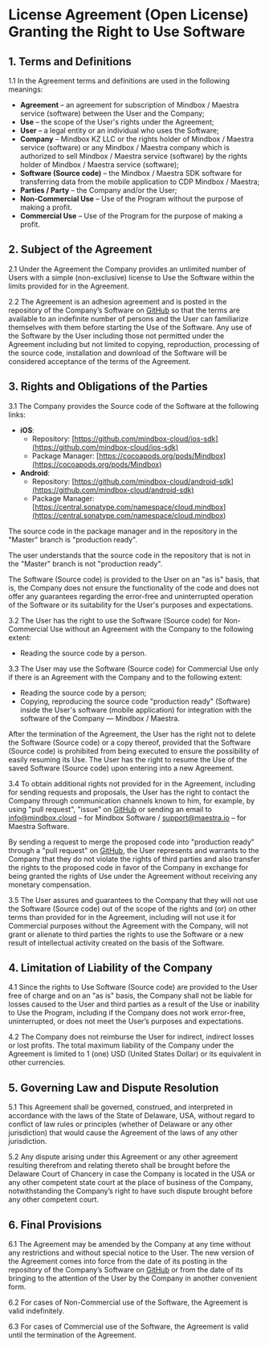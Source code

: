 # License Agreement (Open License) Granting the Right to Use Software

## 1. Terms and Definitions

1.1 In the Agreement terms and definitions are used in the following meanings:

- **Agreement** – an agreement for subscription of Mindbox / Maestra service (software) between the User and the Company;
- **Use** – the scope of the User's rights under the Agreement;
- **User** – a legal entity or an individual who uses the Software;
- **Company** – Mindbox KZ LLC or the rights holder of Mindbox / Maestra service (software) or any Mindbox / Maestra company which is authorized to sell Mindbox / Maestra service (software) by the rights holder of Mindbox / Maestra service (software);
- **Software (Source code)** – the Mindbox / Maestra SDK software for transferring data from the mobile application to CDP Mindbox / Maestra;
- **Parties / Party** – the Company and/or the User;
- **Non-Commercial Use** – Use of the Program without the purpose of making a profit.
- **Commercial Use** – Use of the Program for the purpose of making a profit.

## 2. Subject of the Agreement

2.1 Under the Agreement the Company provides an unlimited number of Users with a simple (non-exclusive) license to Use the Software within the limits provided for in the Agreement.

2.2 The Agreement is an adhesion agreement and is posted in the repository of the Company’s Software on [GitHub](https://github.com/) so that the terms are available to an indefinite number of persons and the User can familiarize themselves with them before starting the Use of the Software. Any use of the Software by the User including those not permitted under the Agreement including but not limited to copying, reproduction, processing of the source code, installation and download of the Software will be considered acceptance of the terms of the Agreement.

## 3. Rights and Obligations of the Parties

3.1 The Company provides the Source code of the Software at the following links:

- **iOS**:
  - Repository: [https://github.com/mindbox-cloud/ios-sdk](https://github.com/mindbox-cloud/ios-sdk)
  - Package Manager: [https://cocoapods.org/pods/Mindbox](https://cocoapods.org/pods/Mindbox)
- **Android**:
  - Repository: [https://github.com/mindbox-cloud/android-sdk](https://github.com/mindbox-cloud/android-sdk)
  - Package Manager: [https://central.sonatype.com/namespace/cloud.mindbox](https://central.sonatype.com/namespace/cloud.mindbox)

The source code in the package manager and in the repository in the "Master" branch is "production ready".

The user understands that the source code in the repository that is not in the "Master" branch is not "production ready".

The Software (Source code) is provided to the User on an "as is" basis, that is, the Company does not ensure the functionality of the code and does not offer any guarantees regarding the error-free and uninterrupted operation of the Software or its suitability for the User's purposes and expectations.

3.2 The User has the right to use the Software (Source code) for Non-Commercial Use without an Agreement with the Company to the following extent:

- Reading the source code by a person.

3.3 The User may use the Software (Source code) for Commercial Use only if there is an Agreement with the Company and to the following extent:

- Reading the source code by a person;
- Copying, reproducing the source code "production ready" (Software) inside the User's software (mobile application) for integration with the software of the Company — Mindbox / Maestra.

After the termination of the Agreement, the User has the right not to delete the Software (Source code) or a copy thereof, provided that the Software (Source code) is prohibited from being executed to ensure the possibility of easily resuming its Use. The User has the right to resume the Use of the saved Software (Source code) upon entering into a new Agreement.

3.4 To obtain additional rights not provided for in the Agreement, including for sending requests and proposals, the User has the right to contact the Company through communication channels known to him, for example, by using "pull request", "issue" on [GitHub](https://github.com/) or sending an email to info@mindbox.cloud – for Mindbox Software / support@maestra.io – for Maestra Software.

By sending a request to merge the proposed code into "production ready" through a "pull request" on [GitHub](https://github.com/), the User represents and warrants to the Company that they do not violate the rights of third parties and also transfer the rights to the proposed code in favor of the Company in exchange for being granted the rights of Use under the Agreement without receiving any monetary compensation.

3.5 The User assures and guarantees to the Company that they will not use the Software (Source code) out of the scope of the rights and (or) on other terms than provided for in the Agreement, including will not use it for Commercial purposes without the Agreement with the Company, will not grant or alienate to third parties the rights to use the Software or a new result of intellectual activity created on the basis of the Software.

## 4. Limitation of Liability of the Company

4.1 Since the rights to Use Software (Source code) are provided to the User free of charge and on an "as is" basis, the Company shall not be liable for losses caused to the User and third parties as a result of the Use or inability to Use the Program, including if the Company does not work error-free, uninterrupted, or does not meet the User’s purposes and expectations.

4.2 The Company does not reimburse the User for indirect, indirect losses or lost profits. The total maximum liability of the Company under the Agreement is limited to 1 (one) USD (United States Dollar) or its equivalent in other currencies.

## 5. Governing Law and Dispute Resolution

5.1 This Agreement shall be governed, construed, and interpreted in accordance with the laws of the State of Delaware, USA, without regard to conflict of law rules or principles (whether of Delaware or any other jurisdiction) that would cause the Agreement of the laws of any other jurisdiction.

5.2 Any dispute arising under this Agreement or any other agreement resulting therefrom and relating thereto shall be brought before the Delaware Court of Chancery in case the Company is located in the USA or any other competent state court at the place of business of the Company, notwithstanding the Company’s right to have such dispute brought before any other competent court.

## 6. Final Provisions

6.1 The Agreement may be amended by the Company at any time without any restrictions and without special notice to the User. The new version of the Agreement comes into force from the date of its posting in the repository of the Company’s Software on [GitHub](https://github.com/) or from the date of its bringing to the attention of the User by the Company in another convenient form.

6.2 For cases of Non-Commercial use of the Software, the Agreement is valid indefinitely.

6.3 For cases of Commercial use of the Software, the Agreement is valid until the termination of the Agreement.
